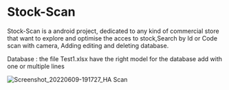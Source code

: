 # Stock-Scan
Stock-Scan is a android project, dedicated to any kind of commercial store that want to explore and optimise the acces to stock,Search by Id or Code scan with camera, Adding editing and deleting database.

Database : the file Test1.xlsx have the right model for the database add with one or multiple lines


![Screenshot_20220609-191727_HA Scan](https://user-images.githubusercontent.com/102600519/172917083-8680200f-0669-4a54-a6b9-6b17845c4c0b.jpg)
